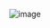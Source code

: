 ![image](https://github.com/josuetrres/gestionHospital/assets/163780660/3807bb9d-de62-41b7-9ae0-b038a04be567)

